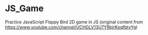 # JS_Game
Practice JavaScript
Flappy Bird 2D game in JS (original content from https://www.youtube.com/channel/UCHGLV13U7YRbjrKpqfbtyYg) 
